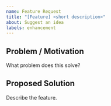 ```yaml
---
name: Feature Request
title: "[Feature] <short description>"
about: Suggest an idea
labels: enhancement
---
```


## Problem / Motivation
What problem does this solve?

## Proposed Solution
Describe the feature.

